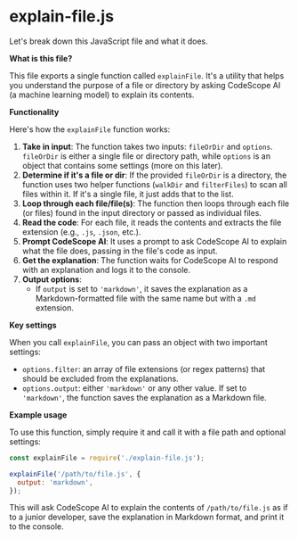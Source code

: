 # explain-file.js

Let's break down this JavaScript file and what it does.

**What is this file?**

This file exports a single function called `explainFile`. It's a utility that helps you understand the purpose of a file or directory by asking CodeScope AI (a machine learning model) to explain its contents.

**Functionality**

Here's how the `explainFile` function works:

1. **Take in input**: The function takes two inputs: `fileOrDir` and `options`. `fileOrDir` is either a single file or directory path, while `options` is an object that contains some settings (more on this later).
2. **Determine if it's a file or dir**: If the provided `fileOrDir` is a directory, the function uses two helper functions (`walkDir` and `filterFiles`) to scan all files within it. If it's a single file, it just adds that to the list.
3. **Loop through each file/file(s)**: The function then loops through each file (or files) found in the input directory or passed as individual files.
4. **Read the code**: For each file, it reads the contents and extracts the file extension (e.g., `.js`, `.json`, etc.).
5. **Prompt CodeScope AI**: It uses a prompt to ask CodeScope AI to explain what the file does, passing in the file's code as input.
6. **Get the explanation**: The function waits for CodeScope AI to respond with an explanation and logs it to the console.
7. **Output options**:
	* If `output` is set to `'markdown'`, it saves the explanation as a Markdown-formatted file with the same name but with a `.md` extension.

**Key settings**

When you call `explainFile`, you can pass an object with two important settings:

* `options.filter`: an array of file extensions (or regex patterns) that should be excluded from the explanations.
* `options.output`: either `'markdown'` or any other value. If set to `'markdown'`, the function saves the explanation as a Markdown file.

**Example usage**

To use this function, simply require it and call it with a file path and optional settings:

```javascript
const explainFile = require('./explain-file.js');

explainFile('/path/to/file.js', {
  output: 'markdown',
});
```

This will ask CodeScope AI to explain the contents of `/path/to/file.js` as if to a junior developer, save the explanation in Markdown format, and print it to the console.